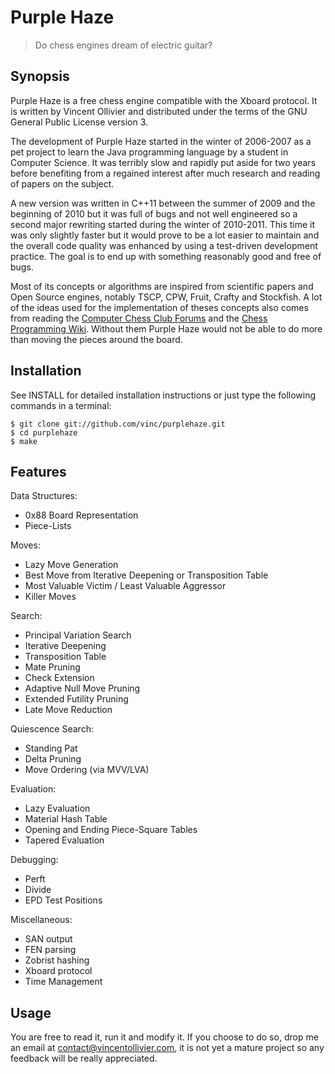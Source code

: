 Purple Haze
===========

> Do chess engines dream of electric guitar?


Synopsis
--------

Purple Haze is a free chess engine compatible with the Xboard protocol. It is
written by Vincent Ollivier and distributed under the terms of the GNU General
Public License version 3.

The development of Purple Haze started in the winter of 2006-2007 as a pet
project to learn the Java programming language by a student in Computer
Science. It was terribly slow and rapidly put aside for two years before
benefiting from a regained interest after much research and reading of papers
on the subject.

A new version was written in C++11 between the summer of 2009 and the beginning
of 2010 but it was full of bugs and not well engineered so a second major
rewriting started during the winter of 2010-2011. This time it was only
slightly faster but it would prove to be a lot easier to maintain and the
overall code quality was enhanced by using a test-driven development practice.
The goal is to end up with something reasonably good and free of bugs.

Most of its concepts or algorithms are inspired from scientific papers and
Open Source engines, notably TSCP, CPW, Fruit, Crafty and Stockfish. A lot of
the ideas used for the implementation of theses concepts also comes from
reading the [Computer Chess Club Forums](http://talkchess.com/forum/) and the
[Chess Programming Wiki](http://chessprogramming.wikispaces.com/). Without
them Purple Haze would not be able to do more than moving the pieces around
the board.


Installation
------------

See INSTALL for detailed installation instructions or just type the following
commands in a terminal:

    $ git clone git://github.com/vinc/purplehaze.git
    $ cd purplehaze
    $ make



Features
--------

Data Structures:
* 0x88 Board Representation
* Piece-Lists

Moves:
* Lazy Move Generation
* Best Move from Iterative Deepening or Transposition Table
* Most Valuable Victim / Least Valuable Aggressor
* Killer Moves

Search:
* Principal Variation Search
* Iterative Deepening
* Transposition Table
* Mate Pruning
* Check Extension
* Adaptive Null Move Pruning
* Extended Futility Pruning
* Late Move Reduction

Quiescence Search:
* Standing Pat
* Delta Pruning
* Move Ordering (via MVV/LVA)

Evaluation:
* Lazy Evaluation
* Material Hash Table
* Opening and Ending Piece-Square Tables
* Tapered Evaluation

Debugging:
* Perft
* Divide
* EPD Test Positions

Miscellaneous:
* SAN output
* FEN parsing
* Zobrist hashing
* Xboard protocol
* Time Management


Usage
-----

You are free to read it, run it and modify it. If you choose to do so, drop me
an email at <contact@vincentollivier.com>, it is not yet a mature project so
any feedback will be really appreciated.

